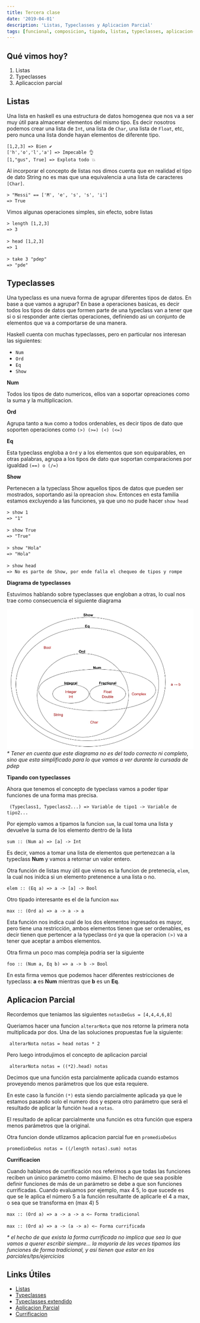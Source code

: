 ```yaml
---
title: Tercera clase
date: '2019-04-01'
description: 'Listas, Typeclasses y Aplicacion Parcial'
tags: [funcional, composicion, tipado, listas, typeclasses, aplicacion-parcial]
---
```


## Qué vimos hoy?

1. Listas
2. Typeclasses
3. Aplicaccion parcial
 
## Listas

Una lista en haskell es una estructura de datos homogenea que nos va a ser muy útil para almacenar elementos del mismo tipo. Es decir nosotros podemos crear una lista de `Int`, una lista de `Char`, una lista de `Float`, etc, pero nunca una lista donde hayan elementos de diferente tipo.

```
[1,2,3] => Bien ✔️
['h','o','l','a'] => Impecable 👌
[1,"gus", True] => Explota todo 💥
```

Al incorporar el concepto de listas nos dimos cuenta que en realidad el tipo de dato String no es mas que una equivalencia a una lista de caracteres `[Char]`.

```
> "Messi" == ['M', 'e', 's', 's', 'i']
=> True
```

Vimos algunas operaciones simples, sin efecto, sobre listas

```
> length [1,2,3]
=> 3

> head [1,2,3]
=> 1

> take 3 "pdep"
=> "pde"
```

## Typeclasses

Una typeclass es una nueva forma de agrupar diferentes tipos de datos. En base a que vamos a agrupar? En base a operaciones basicas, es decir todos los tipos de datos que formen parte de una typeclass van a tener que si o si responder ante ciertas operaciones, definiendo asi un conjunto de elementos que va a comportarse de una manera.

Haskell cuenta con muchas typeclasses, pero en particular nos interesan las siguientes:
- `Num`
- `Ord`
- `Eq`
- `Show`

**Num**

Todos los tipos de dato numericos, ellos van a soportar opreaciones como la suma y la multiplicacion.

**Ord**

Agrupa tanto a `Num` como a todos ordenables, es decir tipos de dato que soporten operaciones como `(>) (>=) (<) (<=)`

**Eq**

Esta typeclass engloba a `Ord` y a los elementos que son equiparables, en otras palabras, agrupa a los tipos de dato que soportan comparaciones por igualdad `(==) o (/=)`

**Show**

Pertenecen a la typeclass Show aquellos tipos de datos que pueden ser mostrados, soportando asi la opreacion `show`. Entonces en esta familia estamos excluyendo a las funciones, ya que uno no pude hacer `show head`

```
> show 1
=> "1"

> show True
=> "True"

> show "Hola"
=> "Hola"

> show head
=> No es parte de Show, por ende falla el chequeo de tipos y rompe
```

**Diagrama de typeclasses**

Estuvimos hablando sobre typeclasses que engloban a otras, lo cual nos trae como consecuencia el siguiente diagrama

![diagrama de typeclasses](./haskell-type-classes.jpg "Typeclasses Haskell")
_* Tener en cuenta que este diagrama no es del todo correcto ni completo, sino que esta simplificado para lo que vamos a ver durante la cursada de pdep_


**Tipando con typeclasses**

Ahora que tenemos el concepto de typeclass vamos a poder tipar funciones de una forma mas precisa.

```
 (Typeclass1, Typeclass2...) => Variable de tipo1 -> Variable de tipo2... 
```

Por ejemplo vamos a tipamos la funcion `sum`, la cual toma una lista y devuelve la suma de los elemento dentro de la lista

```
sum :: (Num a) => [a] -> Int
```

Es decir, vamos a tomar una lista de elementos que pertenezcan a la typeclass **Num** y vamos a retornar un valor entero.

Otra función de listas muy útil que vimos es la funcion de pretenecia, `elem`, la cual nos inidca si un elemento pretenence a una lista o no.

```
elem :: (Eq a) => a -> [a] -> Bool
```

Otro tipado interesante es el de la funcion `max`

```
max :: (Ord a) => a -> a -> a
```

Esta función nos indica cual de los dos elementos ingresados es mayor, pero tiene una restricción, ambos elementos tienen que ser ordenables, es decir tienen que pertencer a la typeclass `Ord` ya que la operacion `(>)` va a tener que aceptar a ambos elementos.

Otra firma un poco mas compleja podria ser la siguiente

```
foo :: (Num a, Eq b) => a -> b -> Bool
```

En esta firma vemos que podemos hacer diferentes restricciones de typeclass: **a** es **Num** mientras que **b** es un **Eq**.


## Aplicacion Parcial  

Recordemos que teniamos las siguientes `notasDeGus = [4,4,4,6,8]`

Queriamos hacer una funcion `alterarNota` que nos retorne la primera nota multiplicada por dos. Una de las soluciones propuestas fue la siguiente:

```
 alterarNota notas = head notas * 2
```

Pero luego introdujimos el concepto de aplicacion parcial

```
 alterarNota notas = ((*2).head) notas
```

Decimos que una función esta parcialmente aplicada cuando estamos proveyendo menos parámetros que los que esta requiere.
 
En este caso la función `(*)` esta siendo parcialmente aplicada ya que le estamos pasando solo el numero dos y espera otro parámetro que será el resultado de aplicar la función `head` a `notas`.

El resultado de aplicar parcialmente una función es otra función que espera menos parámetros que la original.

Otra funcion donde utlizamos aplicacion parcial fue en `promedioDeGus`

```
promedioDeGus notas = ((/length notas).sum) notas
``` 

**Currificacion**

Cuando hablamos de currificación nos referimos a que todas las funciones reciben un único parámetro como máximo. El hecho de que sea posible definir funciones de más de un parámetro se debe a que son funciones currificadas. Cuando evaluamos por ejemplo, max 4 5, lo que sucede es que se le aplica el número 5 a la función resultante de aplicarle el 4 a max, o sea que se transforma en (max 4) 5

```
max :: (Ord a) => a -> a -> a <— Forma tradicional

max :: (Ord a) => a -> (a -> a) <— Forma currificada
```

_* el hecho de que exista la forma currificada no implica que sea lo que vamos a querer escribir siempre... la mayoría de las veces tipamos las funciones de forma tradicional, y así tienen que estar en los parciales/tps/ejercicios_

## Links Útiles

- [Listas](http://aprendehaskell.es/content/Empezando.html#una-introduccion-a-las-listas)
- [Typeclasses](http://wiki.uqbar.org/wiki/articles/typeclasses.html)
- [Typeclasses extendido](http://aprendehaskell.es/content/Tipos.html#clases-de-tipos-paso-a-paso-1a-parte)
- [Aplicacion Parcial](http://wiki.uqbar.org/wiki/articles/aplicacion-parcial.html)
- [Currificacion](http://wiki.uqbar.org/wiki/articles/currificacion.html)
